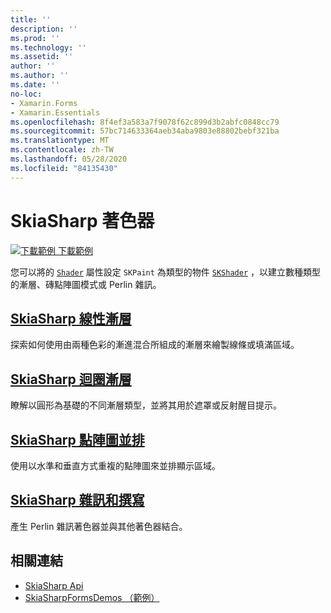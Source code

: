```yaml
---
title: ''
description: ''
ms.prod: ''
ms.technology: ''
ms.assetid: ''
author: ''
ms.author: ''
ms.date: ''
no-loc:
- Xamarin.Forms
- Xamarin.Essentials
ms.openlocfilehash: 8f4ef3a583a7f9078f62c899d3b2abfc0848cc79
ms.sourcegitcommit: 57bc714633364aeb34aba9803e88802bebf321ba
ms.translationtype: MT
ms.contentlocale: zh-TW
ms.lasthandoff: 05/28/2020
ms.locfileid: "84135430"
---
```

# <a name="skiasharp-shaders"></a>SkiaSharp 著色器

[![下載範例 ](~/media/shared/download.png) 下載範例](https://docs.microsoft.com/samples/xamarin/xamarin-forms-samples/skiasharpforms-demos)

您可以將的 [`Shader`](xref:SkiaSharp.SKPaint.Shader) 屬性設定 `SKPaint` 為類型的物件 [`SKShader`](xref:SkiaSharp.SKShader) ，以建立數種類型的漸層、磚點陣圖模式或 Perlin 雜訊。

## <a name="the-skiasharp-linear-gradient"></a>[SkiaSharp 線性漸層](linear-gradient.md)

探索如何使用由兩種色彩的漸進混合所組成的漸層來繪製線條或填滿區域。

## <a name="skiasharp-circular-gradients"></a>[SkiaSharp 迴圈漸層](circular-gradients.md)

瞭解以圓形為基礎的不同漸層類型，並將其用於遮罩或反射醒目提示。

## <a name="skiasharp-bitmap-tiling"></a>[SkiaSharp 點陣圖並排](bitmap-tiling.md)

使用以水準和垂直方式重複的點陣圖來並排顯示區域。

## <a name="skiasharp-noise-and-composing"></a>[SkiaSharp 雜訊和撰寫](noise.md)

產生 Perlin 雜訊著色器並與其他著色器結合。

## <a name="related-links"></a>相關連結

- [SkiaSharp Api](https://docs.microsoft.com/dotnet/api/skiasharp)
- [SkiaSharpFormsDemos （範例）](https://docs.microsoft.com/samples/xamarin/xamarin-forms-samples/skiasharpforms-demos)

